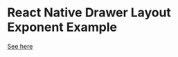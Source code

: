 # React Native Drawer Layout Exponent Example

[See here](https://exp.host/@dschmidt/drawerlayoutwip)
